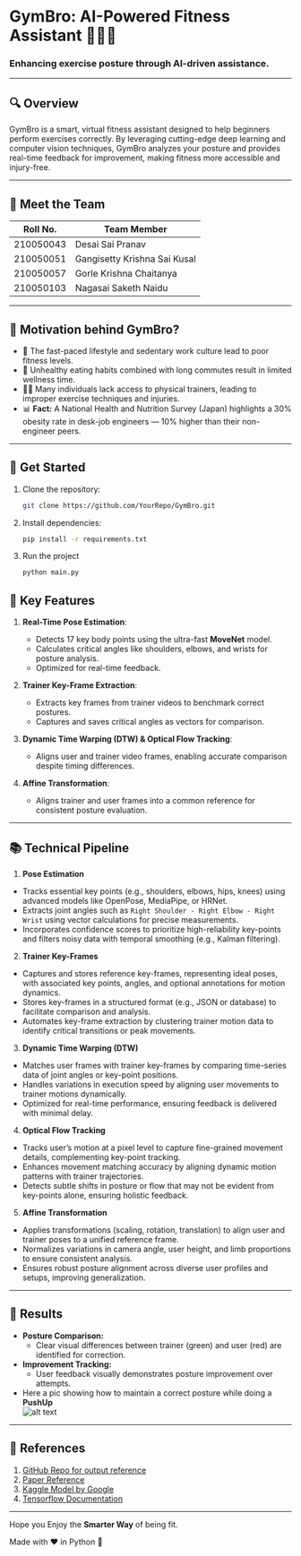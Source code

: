 # GymBro: AI-Powered Fitness Assistant 🏋️‍♂️🤖

### Enhancing exercise posture through AI-driven assistance.

---

## 🔍 **Overview**
GymBro is a smart, virtual fitness assistant designed to help beginners perform exercises correctly. By leveraging cutting-edge deep learning and computer vision techniques, GymBro analyzes your posture and provides real-time feedback for improvement, making fitness more accessible and injury-free.

---

## 👥 **Meet the Team**
| Roll No.     | Team Member                  |  
|--------------|------------------------------|
| 210050043    | Desai Sai Pranav             |
|210050051    | Gangisetty Krishna Sai Kusal  |  
| 210050057    | Gorle Krishna Chaitanya      |  
| 210050103    |  Nagasai Saketh Naidu        |  

---

## 🚀 **Motivation behind GymBro?**
- 🌟 The fast-paced lifestyle and sedentary work culture lead to poor fitness levels.
- 🍔 Unhealthy eating habits combined with long commutes result in limited wellness time.
- 🏋️‍♀️ Many individuals lack access to physical trainers, leading to improper exercise techniques and injuries.
- 📊 **Fact:** A National Health and Nutrition Survey (Japan) highlights a 30% obesity rate in desk-job engineers — 10% higher than their non-engineer peers.

---

## 🌟 **Get Started**
1. Clone the repository:
   ```bash
   git clone https://github.com/YourRepo/GymBro.git
2. Install dependencies:
   ```bash
   pip install -r requirements.txt
3. Run the project
   ```bash
   python main.py


## 🔧 **Key Features**
1. **Real-Time Pose Estimation**:
   - Detects 17 key body points using the ultra-fast **MoveNet** model.
   - Calculates critical angles like shoulders, elbows, and wrists for posture analysis.
   - Optimized for real-time feedback.

2. **Trainer Key-Frame Extraction**:
   - Extracts key frames from trainer videos to benchmark correct postures.
   - Captures and saves critical angles as vectors for comparison.

3. **Dynamic Time Warping (DTW) & Optical Flow Tracking**:
   - Aligns user and trainer video frames, enabling accurate comparison despite timing differences.

4. **Affine Transformation**:
   - Aligns trainer and user frames into a common reference for consistent posture evaluation.

---

## 📚 **Technical Pipeline**

1. **Pose Estimation**
- Tracks essential key points (e.g., shoulders, elbows, hips, knees) using advanced models like OpenPose, MediaPipe, or HRNet.
- Extracts joint angles such as `Right Shoulder - Right Elbow - Right Wrist` using vector calculations for precise measurements.
- Incorporates confidence scores to prioritize high-reliability key-points and filters noisy data with temporal smoothing (e.g., Kalman filtering).

2. **Trainer Key-Frames**
- Captures and stores reference key-frames, representing ideal poses, with associated key points, angles, and optional annotations for motion dynamics.
- Stores key-frames in a structured format (e.g., JSON or database) to facilitate comparison and analysis.
- Automates key-frame extraction by clustering trainer motion data to identify critical transitions or peak movements.

3. **Dynamic Time Warping (DTW)**
- Matches user frames with trainer key-frames by comparing time-series data of joint angles or key-point positions.
- Handles variations in execution speed by aligning user movements to trainer motions dynamically.
- Optimized for real-time performance, ensuring feedback is delivered with minimal delay.

4. **Optical Flow Tracking**
- Tracks user’s motion at a pixel level to capture fine-grained movement details, complementing key-point tracking.
- Enhances movement matching accuracy by aligning dynamic motion patterns with trainer trajectories.
- Detects subtle shifts in posture or flow that may not be evident from key-points alone, ensuring holistic feedback.

5. **Affine Transformation**
- Applies transformations (scaling, rotation, translation) to align user and trainer poses to a unified reference frame.
- Normalizes variations in camera angle, user height, and limb proportions to ensure consistent analysis.
- Ensures robust posture alignment across diverse user profiles and setups, improving generalization.


---


## 🎯 **Results**
- **Posture Comparison:**
  - Clear visual differences between trainer (green) and user (red) are identified for correction.
- **Improvement Tracking:**
  - User feedback visually demonstrates posture improvement over attempts.
- Here a pic showing how to maintain a correct posture while doing a **PushUp**<br/>
  ![alt text](https://github.com/krishnachaitanya2004/GymBro/blob/main/results/final_res.png)


---
## 🔗 **References**
1. [GitHub Repo for output reference](https://github.com/NgoQuocBao1010/Exercise-Correction?tab=readme-ov-file)
2. [Paper Reference](https://ieeexplore.ieee.org/stamp/stamp.jsp?tp=&arnumber=8856547&tag=1)
3. [Kaggle Model by Google](https://www.kaggle.com/models/google/movenet/tensorFlow2/singlepose-lightning/4?tfhub-redirect=true)
4. [Tensorflow Documentation](https://www.tensorflow.org/)
---

Hope you Enjoy the **Smarter Way** of being fit.

Made with ❤️ in Python 🐍




